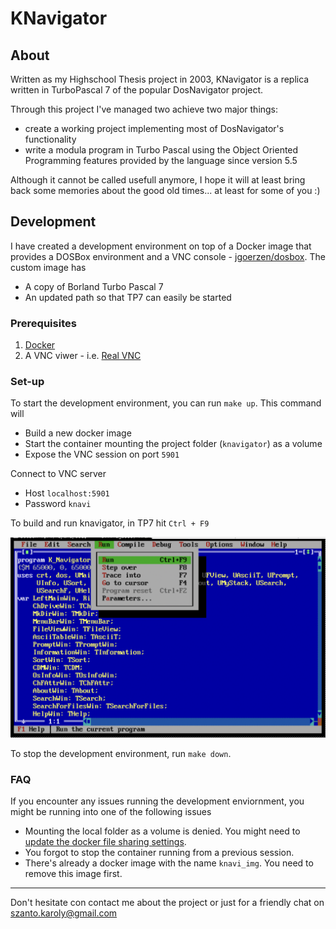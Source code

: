 # KNavigator

## About

Written as my Highschool Thesis project in 2003, KNavigator is a replica written in TurboPascal 7 of the popular DosNavigator project.

Through this project I've managed two achieve two major things:

- create a working project implementing most of DosNavigator's functionality
- write a modula program in Turbo Pascal using the Object Oriented Programming features provided by the language since version 5.5

Although it cannot be called usefull anymore, I hope it will at least bring back some memories about the good old times... at least for some of you :)

## Development

I have created a development environment on top of a Docker image that provides a DOSBox environment and a VNC console - [jgoerzen/dosbox](https://hub.docker.com/r/jgoerzen/dosbox). The custom image has

- A copy of Borland Turbo Pascal 7
- An updated path so that TP7 can easily be started

### Prerequisites

1. [Docker](https://www.docker.com)
2. A VNC viwer - i.e. [Real VNC](https://www.realvnc.com)

### Set-up

To start the development environment, you can run `make up`. This command will

- Build a new docker image
- Start the container mounting the project folder (`knavigator`) as a volume
- Expose the VNC session on port `5901`

Connect to VNC server

- Host `localhost:5901`
- Password `knavi`

To build and run knavigator, in TP7 hit `Ctrl + F9`

![Running the project](how_to_run.png)

To stop the development environment, run `make down`.

### FAQ

If you encounter any issues running the development enviornment, you might be running into one of the following issues

- Mounting the local folder as a volume is denied. You might need to [update the docker file sharing settings](https://stackoverflow.com/a/45123074/1109579).
- You forgot to stop the container running from a previous session.
- There's already a docker image with the name `knavi_img`. You need to remove this image first.

---

Don't hesitate con contact me about the project or just for a friendly chat on szanto.karoly@gmail.com
